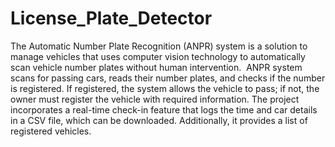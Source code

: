 # License_Plate_Detector
The Automatic Number Plate Recognition (ANPR) system is a solution to manage vehicles that uses computer vision technology to automatically scan vehicle number plates without human intervention. 
ANPR system scans for passing cars, reads their number plates, and checks if the number is registered. If registered, the system allows the vehicle to pass; if not, the owner must register the vehicle with required information.
The project incorporates a real-time check-in feature that logs the time and car details in a CSV file, which can be downloaded. Additionally, it provides a list of registered vehicles.
